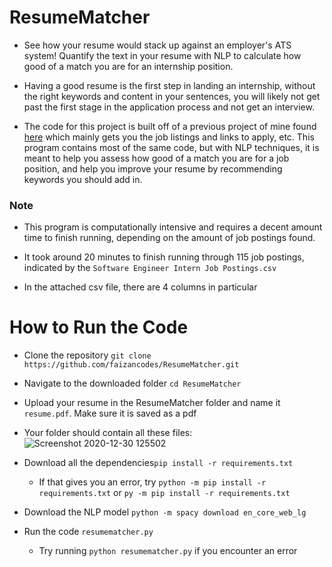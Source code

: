 # ResumeMatcher
  - See how your resume would stack up against an employer's ATS system! Quantify the text in your resume with NLP to calculate how good of a match you are for an internship position.

  - Having a good resume is the first step in landing an internship, without the right keywords and content in your sentences, you will likely not get past the first stage in the application process and not get an interview.

  - The code for this project is built off of a previous project of mine found [here](https://github.com/faizancodes/Job-Listing-Scraper) which mainly gets you the job listings and links to apply, etc. This program contains most of the same code, but with NLP techniques, it is meant to help you assess how good of a match you are for a job position, and help you improve your resume by recommending keywords you should add in. 

### Note
  - This program is computationally intensive and requires a decent amount time to finish running, depending on the amount of job postings found. 
  
  - It took around 20 minutes to finish running through 115 job postings, indicated by the `Software Engineer Intern Job Postings.csv`
 
  - In the attached csv file, there are 4 columns in particular 
  
# How to Run the Code
  - Clone the repository `git clone https://github.com/faizancodes/ResumeMatcher.git`
  
  - Navigate to the downloaded folder `cd ResumeMatcher`
  
  - Upload your resume in the ResumeMatcher folder and name it `resume.pdf`. Make sure it is saved as a pdf

  - Your folder should contain all these files:
  ![Screenshot 2020-12-30 125502](https://user-images.githubusercontent.com/43652410/103371757-46520280-4a9e-11eb-911e-e2c59b1e94c2.png)


  - Download all the dependencies`pip install -r requirements.txt`
    - If that gives you an error, try `python -m pip install -r requirements.txt` or `py -m pip install -r requirements.txt`

  - Download the NLP model `python -m spacy download en_core_web_lg`  
  
  - Run the code `resumematcher.py`
     - Try running `python resumematcher.py` if you encounter an error 

